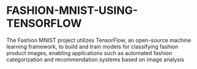 # FASHION-MNIST-USING-TENSORFLOW
The Fashion MNIST project utilizes TensorFlow, an open-source machine learning framework, to build and train models for classifying fashion product images, enabling applications such as automated fashion categorization and recommendation systems based on image analysis
